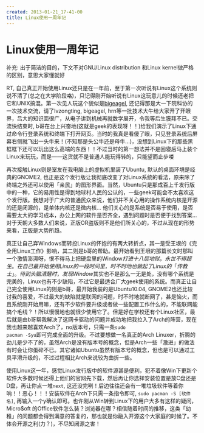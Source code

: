 ```yaml
---
created: 2013-01-21_17-41-00
title: Linux使用一周年记
---
```


# Linux使用一周年记

补充: 出于简洁的目的，下文不对GNU/Linux distribution 和Linux kernel做严格的区别，意思大家懂就好

RT, 自己真正开始使用Linux还只是在一年前，至于第一次听说有Linux这个系统则说不清了(总之在大学阶段咯)，只记得刚开始听说有Linux这玩意儿的时候还老把它和UNIX搞混。第一次见人玩这个貌似是[bigeagel](https://bigeagle.me), 还记得那是大一下院科协的一次技术交流，请了lvzongting, bigeagel, hrn等一批技术大牛给大家开了开眼界，吕大的知识面很广，从电子讲到机械再就数学展开，令我等后生膜拜不已。交流快结束时, b哥在台上兴奋地(这就是geek的表现呀！！)给我们演示了Linux下通过命令行登录系统和终端下打开网页。当时的我真是看傻了眼，只见登录系统后屏幕右侧就飞出一头牛来！(不知那是头公牛还是母牛...)，没想到Linux下的那些黑框框下还可以玩出这么高端的东西！！不过当时的第一想法并不是回寝后马上装个Linux来玩玩，而是——这货就不是普通人能玩得转的，只能望而止步喽   
<!--more-->
再次接触Linux则是室友在我电脑上的虚拟机里装了Ubuntu, 默认的桌面环境是经典的GNOME2, 也正是这个发行版让我彻底改变了对Linux系统的看法，原来除了终端之外还可以使用「亲民」的图形界面。当然，Ubuntu只是那成百上千发行版中的一种，它的易用性是得到地球村人民的公认的，一些geek可能会不太喜欢这个发行版。我想对于广大的普通民众来说，他们并不关心用的操作系统内核是开源的还是闭源的，是单体内核还是微内核... 他们关心的是系统是否易于使用，是否需要太大的学习成本，办公上网的软件是否齐全，遇到问题时是否便于找到答案... 对于天朝大多数人们来说，正版OR盗版则不是他们所关心的，不过从现在的形势来看，正版是大势所趋。  

真正让自己弃Windows而转投Linux的怀抱的有两大转折点，其一是受王垠的《完全用Linux工作》影响，其二则是b哥的帮助。最开始看到王垠的那篇长文时那叫一个激情澎湃呀，恨不得马上把硬盘里的Window$打进十八层地狱，永世不得超生。在自己最开始使用Linux的一段时间里，时不时地也做起了Linux的「传教士」。待到头脑清醒时，发现Window$其实也不是那么一无是处，没有哪个系统是完美的，Linux也有不少缺陷，不过它是最适合广大geek使用的系统。而真正让自己完全使用Linux的则是b哥，最开始我装的是Ubuntu10.04, GNOME2也还比较讨我的喜爱，不过最大的缺陷就是联网的问题，时不时地就断网了，甚是恼火，而且系统刚开始用嘛，还有不少软件要升级或者做一些配置工作什么的，不能联网能搞个毛线？！所以慢慢地也就很少使用它了。但是好在学校还有个Linux社区，最后就是由b哥帮我解决了这网卡驱动的问题并成功地把我拉入了Arch的阵营，现在我也越来越喜欢Arch了，no版本号，只需一条<code>sudo pacman -Syu</code>即可完成全面的升级。不过要想做一名真正的Arch Linuxer，折腾的劲儿是少不了的，虽然Arch是没有版本号的概念，但是Arch一些「激进」的做法有时会让你蛋碎不已。其它诸如Ubuntu虽然有版本号的概念，但也是可以通过工具平滑升级的，不过过程相比Arch来说较为曲折一些。

使用Linux这一年，感觉Linux发行版中的软件源甚是便利，犯不着像Win下更新个软件大多数时候还得上他们的官网先下载，然后再让你选择安装位置是放C盘还是D盘，再让你点一堆<code>next</code>, 这还没完咧！后边往往还会有一堆垃圾软件等着你呐！！恶心！！！安装软件在Arch下只需一条指令即可, <code>sudo pacman -S [软件名]</code>, 再输入一个y确认即可。也许刚从Win转到Linux下的用户大多有这样的疑问，Micro$oft 的Office软件怎么装？浏览器在哪？相信随着时间的推移，这类「幼稚」的问题都会得到满意的答复的，那也就是你融入开源这个大家庭的时候了。不体会开源之利(力？)，不尽知闭源之害！